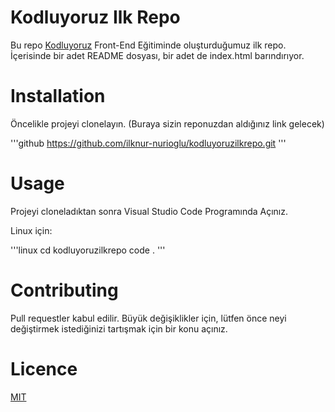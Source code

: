 # Kodluyoruz Ilk Repo
Bu repo [Kodluyoruz](http://kodluyoruz.org) Front-End Eğitiminde oluşturduğumuz ilk repo. İçerisinde bir adet README dosyası, bir adet de index.html barındırıyor.

# Installation 

Öncelikle projeyi clonelayın. (Buraya sizin reponuzdan aldığınız link gelecek)

'''github
https://github.com/ilknur-nurioglu/kodluyoruzilkrepo.git
'''
# Usage

Projeyi cloneladıktan sonra Visual Studio Code Programında Açınız.

Linux için:

'''linux
cd kodluyoruzilkrepo
code . 
'''
 # Contributing

 
 Pull requestler kabul edilir. Büyük değişiklikler için, lütfen önce neyi değiştirmek istediğinizi tartışmak için bir konu açınız.

 # Licence 


 [MIT](https://choosealicense.com/licenses/mit/)

